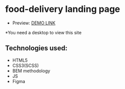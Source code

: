 # food-delivery landing page
* Preview: [DEMO LINK](https://progmari.github.io/food-delivery/)

 *You need a desktop to view this site

## Technologies used:
* HTML5
* CSS3(SCSS)
* BEM methodology
* JS
* Figma
